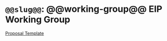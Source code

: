 # `@@slug@@`: @@working-group@@ EIP Working Group

<!-- TODO -->

[Proposal Template](./docs/template.md)
